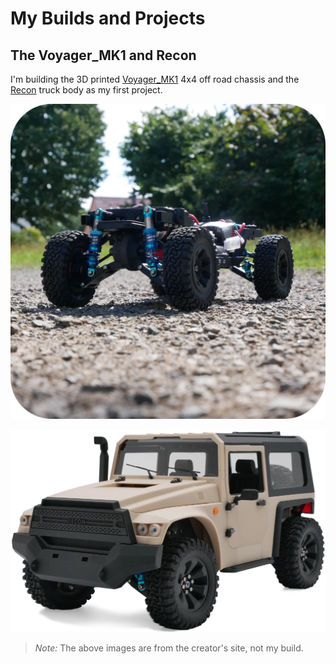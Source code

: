 # My Builds and Projects

## The Voyager_MK1 and Recon

I'm building the 3D printed [Voyager_MK1](./voyager-mk1.md) 4x4 off road chassis and the [Recon](./recon.md) truck body as my first project.

!["Voyager_MK1 3D printed RC off road chassis"](../images/Voyager-mk1-1024w.webp "An RC truck 3D printed chassis")

!["Recon truck body"](../images/RECON-FIRST-VIEW-1024w.webp "The Recon 3D printed truck body from GCZ Creations")

> *Note:* The above images are from the creator's site, not my build.
